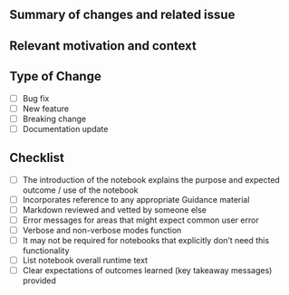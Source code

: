 ## Summary of changes and related issue
<!-- Provide a short summary of what this PR does.-->

## Relevant motivation and context
<!--Provide any necessary motivation or context for people reviewing this PR.-->

## Type of Change

- [ ] Bug fix
- [ ] New feature
- [ ] Breaking change
- [ ] Documentation update

## Checklist
- [ ] The introduction of the notebook explains the purpose and expected outcome / use of the notebook
- [ ] Incorporates reference to any appropriate Guidance material
- [ ] Markdown reviewed and vetted by someone else
- [ ] Error messages for areas that might expect common user error
- [ ] Verbose and non-verbose modes function
- [ ] It may not be required for notebooks that explicitly don’t need this functionality
- [ ] List notebook overall runtime text
- [ ] Clear expectations of outcomes learned (key takeaway messages) provided